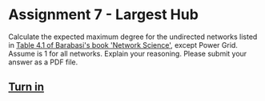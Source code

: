 # Assignment 7 - Largest Hub

Calculate the expected maximum degree for the undirected networks listed in [Table 4.1 of Barabasi's book 'Network Science'](http://networksciencebook.com/chapter/4#scale-free), except Power Grid.  Assume is 1 for all networks.  Explain your reasoning.  Please submit your answer as a PDF file.

## [Turn in](assignment.pdf)
